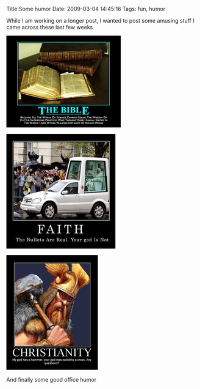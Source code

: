 Title:Some humor
Date: 2009-03-04 14:45:16
Tags: fun, humor

While I am working on a longer post, I wanted to post some amusing stuff I
came across these last few weeks

  

[ ![](/images/biblesw2-300x240.jpg)](/images/biblesw2.jpg)

  

![](/images/12178467962062-286x300.jpg)

  

![](/images/1226780627275-240x300.jpg)

  

And finally some good office humor

